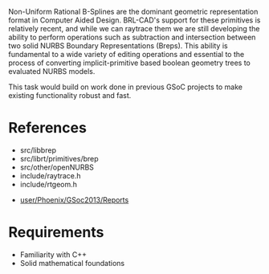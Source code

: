 Non-Uniform Rational B-Splines are the dominant geometric representation
format in Computer Aided Design. BRL-CAD's support for these primitives
is relatively recent, and while we can raytrace them we are still
developing the ability to perform operations such as subtraction and
intersection between two solid NURBS Boundary Representations (Breps).
This ability is fundamental to a wide variety of editing operations and
essential to the process of converting implicit-primitive based boolean
geometry trees to evaluated NURBS models.

This task would build on work done in previous GSoC projects to make
existing functionality robust and fast.

# References

-   src/libbrep
-   src/librt/primitives/brep
-   src/other/openNURBS
-   include/raytrace.h
-   include/rtgeom.h

<!-- -->

-   [user/Phoenix/GSoc2013/Reports](user/Phoenix/GSoc2013/Reports.md)

# Requirements

-   Familiarity with C++
-   Solid mathematical foundations
